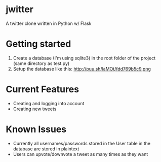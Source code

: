 # jwitter
A twitter clone written in Python w/ Flask


# Getting started
1. Create a database (I'm using sqlite3) in the root folder of the project (same directory as test.py)
2. Setup the database like this: http://puu.sh/laMOt/fdd769b5c9.png

# Current Features
* Creating and logging into account
* Creating new tweets


# Known Issues
* Currently all usernames/passwords stored in the User table in the database are stored in plaintext
* Users can upvote/downvote a tweet as many times as they want
